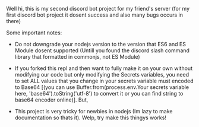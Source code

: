 Well hi, this is my second discord bot project for my friend's server 
(for my first discord bot project it dosent success and also many bugs occurs in there)

Some important notes:

- Do not downgrade your nodejs version to the version that ES6 and ES Module dosent supported (Untill you found the discord slash command library that formatted in commonjs, not ES Module)

- If you forked this repl and then want to fully make it on your own without modifying our code but only modifying the Secrets variables, you need to set ALL values that you change in your secrets variable must encoded to Base64 [(you can use Buffer.from(process.env.Your secrets variable here, 'base64').toString('utf-8') to convert it or you can find string to base64 encoder online)]. But,

- This project is very tricky for newbies in nodejs (Im lazy to make documentation so thats it). Welp, try make this thingys works!